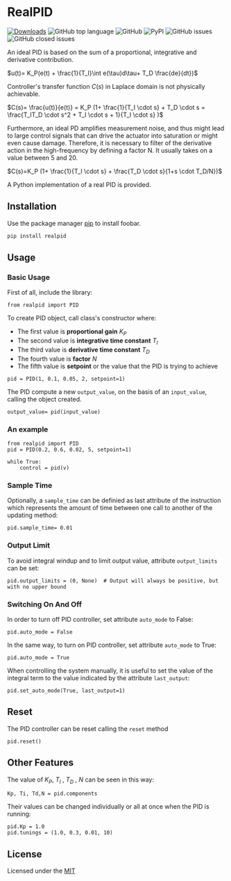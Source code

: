 # RealPID
[![Downloads](https://static.pepy.tech/personalized-badge/realpid?period=total&units=international_system&left_color=grey&right_color=yellow&left_text=downloads)](https://pepy.tech/project/realpid)
![GitHub top language](https://img.shields.io/github/languages/top/chentyra/RealPID) ![GitHub](https://img.shields.io/github/license/chentyra/RealPID?color=orange) ![PyPI](https://img.shields.io/pypi/v/realpid?color=blue) ![GitHub issues](https://img.shields.io/github/issues/chentyra/RealPID?color=red) ![GitHub closed issues](https://img.shields.io/github/issues-closed/chentyra/RealPID) 

An ideal PID is based on the sum of a proportional, integrative and derivative contribution.

$u(t)= K_P(e(t) + \frac{1}{T_I}\int e(\tau)d\tau+ T_D \frac{de}{dt})$

Controller's transfer function $C(s)$ in Laplace domain is not physically achievable.

$C(s)= \frac{u(t)}{e(t)} = K_P (1+ \frac{1}{T_I \cdot s} + T_D \cdot s = \frac{T_IT_D \cdot s^2 + T_I \cdot s + 1}{T_I \cdot s} )$

Furthermore, an ideal PD amplifies measurement noise, and thus might lead to large control signals that can drive the actuator into saturation or might even cause damage. Therefore, it is necessary to filter of the derivative action in the high-frequency by defining a factor N. It usually takes on a value between 5 and 20.

$C(s)=K_P (1+ \frac{1}{T_I \cdot s} + \frac{T_D \cdot s}{1+s \cdot T_D/N})$

A Python implementation of a real PID is provided.

## Installation

Use the package manager [pip](https://pip.pypa.io/en/stable/) to install foobar.

```bash
pip install realpid
```
## Usage
### Basic Usage

First of all, include the library:
```
from realpid import PID
```
To create PID object, call class's constructor where:
* The first value is **proportional gain** $K_P$
* The second value is **integrative time constant** $T_I$
* The third value is **derivative time constant** $T_D$
* The fourth value is **factor** $N$
* The fifth value is **setpoint** or the value that the PID is trying to achieve
```
pid = PID(1, 0.1, 0.05, 2, setpoint=1)
```
The PID compute a new ```output_value```, on the basis of an ```input_value```, calling the object created.
```
output_value= pid(input_value)
```
### An example

```
from realpid import PID
pid = PID(0.2, 0.6, 0.02, 5, setpoint=1)

while True:
    control = pid(v)
```
### Sample Time

Optionally, a ```sample_time``` can be definied  as last attribute of the instruction which represents the amount of time between one call to another of the updating method:
```
pid.sample_time= 0.01
```
### Output Limit
To avoid integral windup and to limit output value, attribute ```output_limits``` can be set:
```
pid.output_limits = (0, None)  # Output will always be positive, but with no upper bound
```
### Switching On And Off
In order to turn off PID controller, set attribute ```auto_mode``` to False:
```
pid.auto_mode = False
```
In the same way, to turn on PID controller, set attribute ```auto_mode``` to True:
```
pid.auto_mode = True
```
When controlling the system manually, it is useful to set the value of the integral term to the value indicated by the attribute ```last_output```:
```
pid.set_auto_mode(True, last_output=1)
```
## Reset 
The PID controller can be reset calling the ```reset``` method
```
pid.reset()
```
## Other Features 
The value of $K_P$,  $T_I$ , $T_D$ , $N$ can be seen in this way:
```
Kp, Ti, Td,N = pid.components
```
Their values can be changed individually or all at once when the PID is running:
```
pid.Kp = 1.0
pid.tunings = (1.0, 0.3, 0.01, 10)
```
## License
Licensed under the [MIT][def]

[def]: https://choosealicense.com/licenses/mit/
